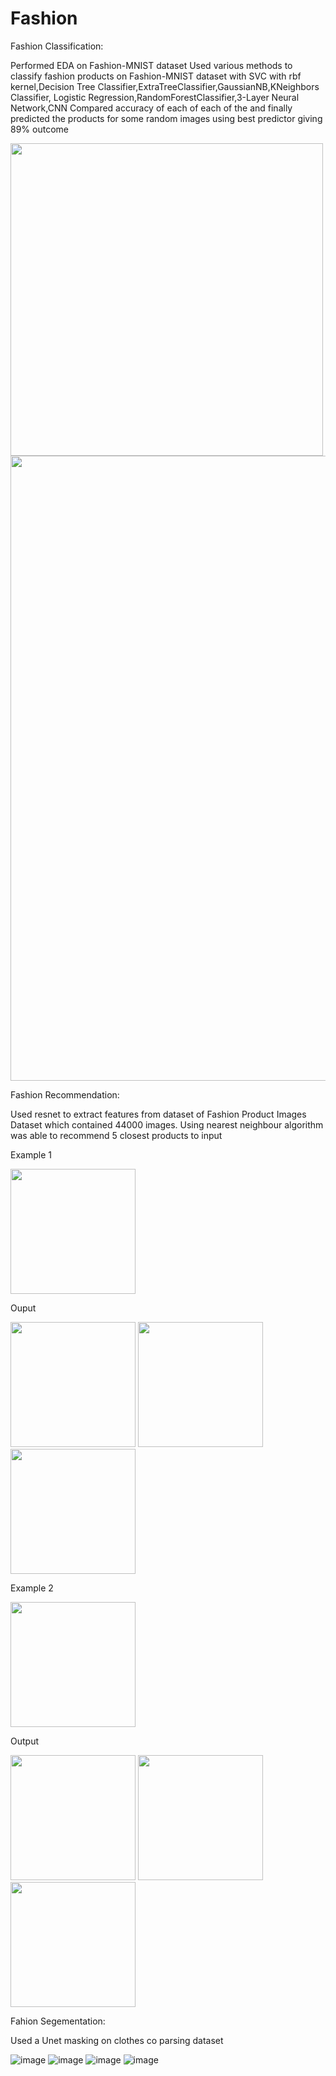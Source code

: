 # Fashion

Fashion Classification:

Performed EDA on Fashion-MNIST dataset
Used various methods to classify fashion products on Fashion-MNIST dataset with SVC with rbf kernel,Decision Tree Classifier,ExtraTreeClassifier,GaussianNB,KNeighbors Classifier,
Logistic Regression,RandomForestClassifier,3-Layer Neural Network,CNN
Compared accuracy of each of each of the and finally predicted the products for some random images using best predictor giving 89% outcome


<img src="https://user-images.githubusercontent.com/57315504/149571203-fda7f1ba-959a-46ff-9f47-66a2057e9cb2.png" width="500">

<img src="https://user-images.githubusercontent.com/57315504/149556556-5fd549ff-14ba-40b2-a74e-bd08e57983c0.png" width="1000">

Fashion Recommendation:

Used resnet to extract features from dataset of Fashion Product Images Dataset which contained 44000 images.
Using nearest neighbour algorithm was able to recommend 5 closest products to input

Example 1

<img src="https://user-images.githubusercontent.com/57315504/149559263-006add92-0343-4f48-85e7-994db0718c8a.png" width="200">

Ouput

<img src="https://user-images.githubusercontent.com/57315504/149558676-95d9c632-ac77-42a2-a062-9a587e15a076.png" width="200"> <img src="https://user-images.githubusercontent.com/57315504/149558797-f461126f-42f3-408a-9cd6-bb59eb1cc0c6.png" width="200"> <img src="https://user-images.githubusercontent.com/57315504/149558875-9272b2cd-712c-40a3-aa45-04698c38c97f.png" width="200">


Example 2 

<img src="https://user-images.githubusercontent.com/57315504/149559513-2cf48afc-b1aa-4906-8657-4f59aee59687.png" width="200">

Output

<img src="https://user-images.githubusercontent.com/57315504/149559583-a0cd6948-57ca-47c5-9e59-e5280d012740.png" width="200">
<img src="https://user-images.githubusercontent.com/57315504/149559704-dfa7a3cd-0b52-4167-9e26-c4fbf9ce0370.png" width="200">
<img src="https://user-images.githubusercontent.com/57315504/149559802-77dc24d1-31e0-4cc7-9245-ff992026f356.png" width="200">







Fahion Segementation:

Used a Unet masking on clothes co parsing dataset

![image](https://user-images.githubusercontent.com/57315504/149556878-6f7907a0-5389-49b9-ac18-7c59292ba4bb.png)
![image](https://user-images.githubusercontent.com/57315504/149556947-176dfaac-e8e8-49b2-9316-6a14e1d26fae.png)
![image](https://user-images.githubusercontent.com/57315504/149556923-ddb153db-df62-4b9d-ac17-0fbb589d1982.png)
![image](https://user-images.githubusercontent.com/57315504/149556989-6b477cbd-aad9-4616-a718-86a19375423a.png)


